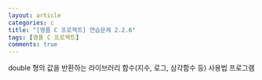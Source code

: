 ```yaml
---
layout: article
categories: c
title: "[명품 C 프로젝트] 연습문제 2.2.6"
tags: [명품 C 프로젝트]
comments: true
---
```

double 형의 값을 반환하는 라이브러리 함수(지수, 로그, 삼각함수 등) 사용법 프로그램

<script src="https://gist.github.com/junne47/743af719fc1fc75452b1c7fcaa470f50.js"></script>

